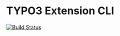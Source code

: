 TYPO3 Extension CLI
========

[![Build Status](https://travis-ci.org/higidi/t3ExtCLI.svg?branch=development)](https://travis-ci.org/higidi/t3ExtCLI)